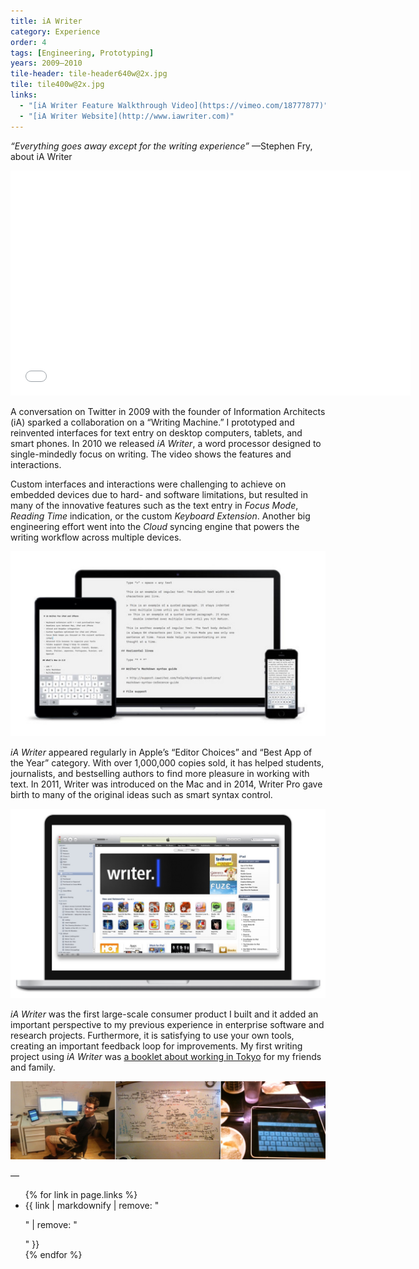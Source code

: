 ```yaml
---
title: iA Writer
category: Experience
order: 4
tags: [Engineering, Prototyping]
years: 2009–2010
tile-header: tile-header640w@2x.jpg
tile: tile400w@2x.jpg
links:
  - "[iA Writer Feature Walkthrough Video](https://vimeo.com/18777877)"
  - "[iA Writer Website](http://www.iawriter.com)"
---
```

*“Everything goes away except for the writing experience”*
—Stephen Fry, about iA Writer

<iframe src="//player.vimeo.com/video/18777877?title=0&byline=0&portrait=0&autoplay=0" width="640" height="360" frameborder="0" webkitallowfullscreen mozallowfullscreen allowfullscreen></iframe>

A conversation on Twitter in 2009 with the founder of Information Architects (iA) sparked a collaboration on a “Writing Machine.” I prototyped and reinvented interfaces for text entry on desktop computers, tablets, and smart phones. In 2010 we released *iA Writer*, a word processor designed to single-mindedly focus on writing. The video shows the features and interactions.

Custom interfaces and interactions were challenging to achieve on embedded devices due to hard- and software limitations, but resulted in many of the innovative features such as the text entry in *Focus Mode*, *Reading Time* indication, or the custom *Keyboard Extension*. Another big engineering effort went into the *Cloud* syncing engine that powers the writing workflow across multiple devices.

![Sync Devices](images/ia-writer/sync-devices.jpg)

*iA Writer* appeared regularly in Apple’s “Editor Choices” and “Best App of the Year” category. With over 1,000,000 copies sold, it has helped students, journalists, and bestselling authors to find more pleasure in working with text. In 2011, Writer was introduced on the Mac and in 2014, Writer Pro gave birth to many of the original ideas such as smart syntax control.

![App Store Featuring](images/ia-writer/app-store-featuring.jpg)

*iA Writer* was the first large-scale consumer product I built and it added an important perspective to my previous experience in enterprise software and research projects. Furthermore, it is satisfying to use your own tools, creating an important feedback loop for improvements. My first writing project using *iA Writer* was [a booklet about working in Tokyo](booklet-tokyo) for my friends and family.

![Development Photos](images/ia-writer/development-photos.jpg)

—
<ul>
{% for link in page.links %}
  <li>{{ link | markdownify | remove: "<p>" | remove: "</p>" }}</li>
{% endfor %}
</ul>
